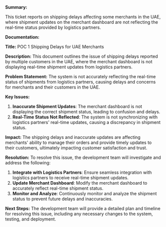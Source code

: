 **Summary:**

This ticket reports on shipping delays affecting some merchants in the UAE, where shipment updates on the merchant dashboard are not reflecting the real-time status provided by logistics partners.

**Documentation:**

**Title:** POC 1 Shipping Delays for UAE Merchants

**Description:** 
This document outlines the issue of shipping delays reported by multiple customers in the UAE, where the merchant dashboard is not displaying real-time shipment updates from logistics partners.

**Problem Statement:**
The system is not accurately reflecting the real-time status of shipments from logistics partners, causing delays and concerns for merchants and their customers in the UAE.

**Key Issues:**

1. **Inaccurate Shipment Updates**: The merchant dashboard is not displaying the correct shipment status, leading to confusion and delays.
2. **Real-Time Status Not Reflected**: The system is not synchronizing with logistics partners' real-time updates, causing a discrepancy in shipment status.

**Impact:**
The shipping delays and inaccurate updates are affecting merchants' ability to manage their orders and provide timely updates to their customers, ultimately impacting customer satisfaction and trust.

**Resolution:**
To resolve this issue, the development team will investigate and address the following:

1. **Integrate with Logistics Partners**: Ensure seamless integration with logistics partners to receive real-time shipment updates.
2. **Update Merchant Dashboard**: Modify the merchant dashboard to accurately reflect real-time shipment status.
3. **Monitor and Analyze**: Continuously monitor and analyze the shipment status to prevent future delays and inaccuracies.

**Next Steps:**
The development team will provide a detailed plan and timeline for resolving this issue, including any necessary changes to the system, testing, and deployment.
